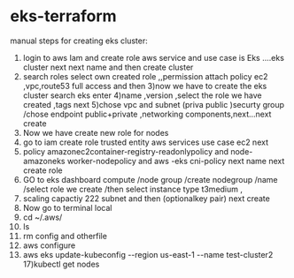 # eks-terraform
manual steps for creating eks cluster:
1) login to aws Iam and create role aws service and use case is Eks ....eks cluster next next name and then create cluster
2) search roles select own created role ,,permission attach policy ec2  ,vpc,route53 full access  and then 
3)now we have to create the eks cluster search eks enter
4)name ,version ,select the role we have created ,tags next
5)chose vpc and subnet (priva public )securty group /chose endpoint public+private ,networking components,next...next create
6) Now we have create new role for nodes
7) go to iam create role trusted entity aws services use case ec2 next
8) policy amazonec2container-registry-readonlypolicy  and node-amazoneks worker-nodepolicy  and aws -eks cni-policy next name next create role
9) GO to eks dashboard compute /node group /create nodegroup /name /select role we create /then select instance type t3medium ,
10) scaling capactiy 222 subnet and then (optionalkey pair) next create
11) Now go to terminal local
12) cd ~/.aws/
13) ls
14) rm config and otherfile
15) aws configure
16) aws eks update-kubeconfig --region us-east-1 --name test-cluster2
17)kubectl get nodes
